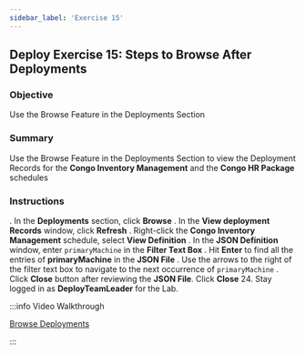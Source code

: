 ```yaml
---
sidebar_label: 'Exercise 15'
---
```


## Deploy Exercise 15: Steps to Browse After Deployments

### Objective

Use the Browse Feature in the Deployments Section

### Summary

Use the Browse Feature in the Deployments Section to view the Deployment Records for the **Congo Inventory Management**  and the **Congo HR Package** schedules

### Instructions

.	In the **Deployments** section, click **Browse**
. In the **View deployment Records** window, click **Refresh**
.	Right-click the **Congo Inventory Management** schedule, select **View Definition**
.	In the **JSON Definition** window, enter ```primaryMachine``` in the **Filter Text Box**
. Hit **Enter** to find all the entries of **primaryMachine** in the **JSON File**
. Use the arrows to the right of the filter text box to navigate to the next occurrence of ```primaryMachine```
.	Click **Close** button after reviewing the **JSON File**. Click **Close**
24. Stay logged in as **DeployTeamLeader** for the Lab.

:::info Video Walkthrough

[Browse Deployments](../static/imgdeploy/Deploy_BrowseDeployments.mp4)

:::